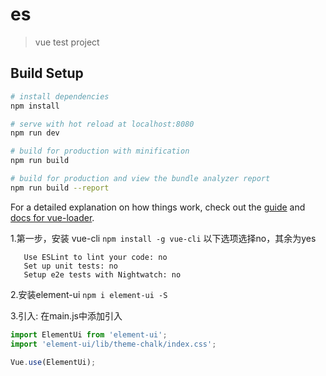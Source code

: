 # es

> vue test project

## Build Setup

``` bash
# install dependencies
npm install

# serve with hot reload at localhost:8080
npm run dev

# build for production with minification
npm run build

# build for production and view the bundle analyzer report
npm run build --report
```

For a detailed explanation on how things work, check out the [guide](http://vuejs-templates.github.io/webpack/) and [docs for vue-loader](http://vuejs.github.io/vue-loader).

1.第一步，安装 vue-cli
``npm install -g vue-cli``
以下选项选择no，其余为yes
  ```
     Use ESLint to lint your code: no
     Set up unit tests: no
     Setup e2e tests with Nightwatch: no
  ```
2.安装element-ui
```npm i element-ui -S```

3.引入:
在main.js中添加引入
```js
import ElementUi from 'element-ui';
import 'element-ui/lib/theme-chalk/index.css';

Vue.use(ElementUi);
```